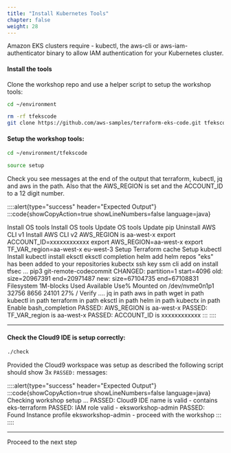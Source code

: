 ```yaml
---
title: "Install Kubernetes Tools"
chapter: false
weight: 28
---
```


Amazon EKS clusters require - kubectl, the aws-cli or aws-iam-authenticator
binary to allow IAM authentication for your Kubernetes cluster.



#### Install the tools

Clone the workshop repo and use a helper script to setup the workshop tools: 

```bash
cd ~/environment
```

```bash
rm -rf tfekscode
git clone https://github.com/aws-samples/terraform-eks-code.git tfekscode
```

#### Setup the workshop tools:

```bash
cd ~/environment/tfekscode
```

```bash
source setup
```

Check you see messages at the end of the output that terraform, kubectl, jq and aws in the path. Also that the AWS_REGION is set and the ACCOUNT_ID to a 12 digit number.


::::alert{type="success" header="Expected Output"}
:::code{showCopyAction=true showLineNumbers=false language=java}

Install OS tools
Install OS tools
Update OS tools
Update pip
Uninstall AWS CLI v1
Install AWS CLI v2
AWS_REGION is aa-west-x
export ACCOUNT_ID=xxxxxxxxxxxx
export AWS_REGION=aa-west-x
export TF_VAR_region=aa-west-x
eu-west-3
Setup Terraform cache
Setup kubectl
Install kubectl
install eksctl
eksctl completion
helm
add helm repos
"eks" has been added to your repositories
kubectx
ssh key
ssm cli add on
install tfsec ...
pip3
git-remote-codecommit
CHANGED: partition=1 start=4096 old: size=20967391 end=20971487 new: size=67104735 end=67108831
Filesystem     1M-blocks  Used Available Use% Mounted on
/dev/nvme0n1p1     32756  8656     24101  27% /
Verify ....
jq in path
aws in path
wget in path
kubectl in path
terraform in path
eksctl in path
helm in path
kubectx in path
Enable bash_completion
PASSED: AWS_REGION is aa-west-x
PASSED: TF_VAR_region is aa-west-x
PASSED: ACCOUNT_ID is xxxxxxxxxxxx
:::
::::


---

#### Check the Cloud9 IDE is setup correctly:

```bash
./check
```

Provided the Cloud9 workspace was setup as described the following script should show 3x `PASSED:` messages:

::::alert{type="success" header="Expected Output"}
:::code{showCopyAction=true showLineNumbers=false language=java}
Checking workshop setup ...
PASSED: Cloud9 IDE name is valid - contains eks-terraform
PASSED: IAM role valid - eksworkshop-admin
PASSED: Found Instance profile eksworkshop-admin - proceed with the workshop
:::
::::

----

Proceed to the next step

